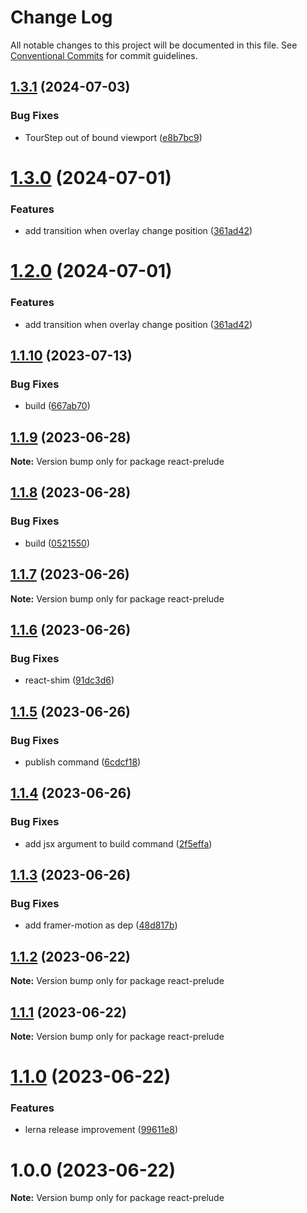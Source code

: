 # Change Log

All notable changes to this project will be documented in this file.
See [Conventional Commits](https://conventionalcommits.org) for commit guidelines.

## [1.3.1](https://github.com/thienphanexcalibur/react-prelude/compare/v1.3.0...v1.3.1) (2024-07-03)


### Bug Fixes

* TourStep out of bound viewport ([e8b7bc9](https://github.com/thienphanexcalibur/react-prelude/commit/e8b7bc9daf521a25adb6623afea22588cbd41df1))





# [1.3.0](https://github.com/thienphanexcalibur/react-prelude/compare/v1.1.10...v1.3.0) (2024-07-01)


### Features

* add transition when overlay change position ([361ad42](https://github.com/thienphanexcalibur/react-prelude/commit/361ad42482a74ccb7032b2122253b0dbb3c8238b))





# [1.2.0](https://github.com/thienphanexcalibur/react-prelude/compare/v1.1.10...v1.2.0) (2024-07-01)


### Features

* add transition when overlay change position ([361ad42](https://github.com/thienphanexcalibur/react-prelude/commit/361ad42482a74ccb7032b2122253b0dbb3c8238b))





## [1.1.10](https://github.com/thienphanexcalibur/react-prelude/compare/v1.1.9...v1.1.10) (2023-07-13)


### Bug Fixes

* build ([667ab70](https://github.com/thienphanexcalibur/react-prelude/commit/667ab707b6b441c58772b720270bce45999a3ad2))





## [1.1.9](https://github.com/thienphanexcalibur/react-prelude/compare/v1.1.8...v1.1.9) (2023-06-28)

**Note:** Version bump only for package react-prelude





## [1.1.8](https://github.com/thienphanexcalibur/react-prelude/compare/v1.1.7...v1.1.8) (2023-06-28)


### Bug Fixes

* build ([0521550](https://github.com/thienphanexcalibur/react-prelude/commit/0521550249f5666de9e0d09a58bda3e4d68c6c9e))





## [1.1.7](https://github.com/thienphanexcalibur/react-prelude/compare/v1.1.6...v1.1.7) (2023-06-26)

**Note:** Version bump only for package react-prelude





## [1.1.6](https://github.com/thienphanexcalibur/react-prelude/compare/v1.1.5...v1.1.6) (2023-06-26)


### Bug Fixes

* react-shim ([91dc3d6](https://github.com/thienphanexcalibur/react-prelude/commit/91dc3d6c2407c7ca1f79d363b510fd12923a2fe0))





## [1.1.5](https://github.com/thienphanexcalibur/react-prelude/compare/v1.1.4...v1.1.5) (2023-06-26)


### Bug Fixes

* publish command ([6cdcf18](https://github.com/thienphanexcalibur/react-prelude/commit/6cdcf181ffe95e1a8a007b1119280e77efd87c5b))





## [1.1.4](https://github.com/thienphanexcalibur/react-prelude/compare/v1.1.3...v1.1.4) (2023-06-26)


### Bug Fixes

* add jsx argument to build command ([2f5effa](https://github.com/thienphanexcalibur/react-prelude/commit/2f5effa8f97680a209b1cbb9ddc6102a48bc368e))





## [1.1.3](https://github.com/thienphanexcalibur/react-prelude/compare/v1.1.2...v1.1.3) (2023-06-26)


### Bug Fixes

* add framer-motion as dep ([48d817b](https://github.com/thienphanexcalibur/react-prelude/commit/48d817bc424ff6977b017b1c900862f7c54edd3a))





## [1.1.2](https://github.com/thienphanexcalibur/react-prelude/compare/v1.1.1...v1.1.2) (2023-06-22)

**Note:** Version bump only for package react-prelude





## [1.1.1](https://github.com/thienphanexcalibur/react-prelude/compare/v1.1.0...v1.1.1) (2023-06-22)

**Note:** Version bump only for package react-prelude





# [1.1.0](https://github.com/thienphanexcalibur/react-prelude/compare/v1.0.0...v1.1.0) (2023-06-22)


### Features

* lerna release improvement ([99611e8](https://github.com/thienphanexcalibur/react-prelude/commit/99611e8e73c32e263cb4615cccf0d96dcdccb86c))





# 1.0.0 (2023-06-22)

**Note:** Version bump only for package react-prelude
